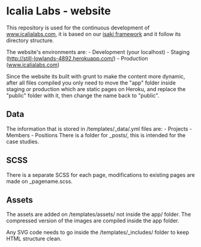 Icalia Labs - website
===================

This repository is used for the continuous development of www.icalialabs.com, it is based on our [isaki framework](https://github.com/IcaliaLabs/isaki) and it follow its directory structure.

The website's environments are:
	- Development (your localhost)
	- Staging (http://still-lowlands-4892.herokuapp.com/)
	- Production (www.icalialabs.com)

Since the website its built with grunt to make the content more dynamic, after all files compiled you only need to move the "app" folder inside staging or production which are static pages on Heroku, and replace the "public" folder with it, then change the name back to "public".


Data
-------------

The information that is stored in /templates/_data/.yml files are:
	- Projects
	- Members
	- Positions
There is a folder for _posts/, this is intended for the case studies.

SCSS
---------------
There is a separate SCSS for each page, modifications to existing pages are made on _pagename.scss.

Assets
---------------
The assets are added on /templates/assets/ not inside the app/ folder.
The compressed version of the images are compiled inside the app folder.

Any SVG code needs to go inside the /templates/_includes/ folder to keep HTML structure clean.